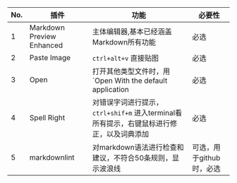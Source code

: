 
|No.| 插件 | 功能|必要性|
|---|---|---|---|
|1|Markdown Preview Enhanced| 主体编辑器,基本已经涵盖Markdown所有功能|必选|
|2|Paste Image| `ctrl+alt+v` 直接贴图|必选|
|3|Open| 打开其他类型文件时，用`Open With the default application|必选|
|4|Spell Right|对错误字词进行提示，`ctrl+shif+m` 进入terminal看所有提示，右键鼠标进行修正，以及词典添加|必选|
|5|markdownlint|对markdown语法进行检查和建议，不符合50条规则，显示波浪线|可选，用于github时，必选|